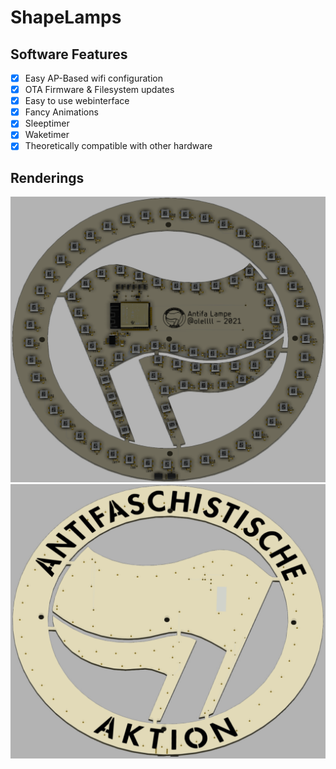 # ShapeLamps

## Software Features
- [x] Easy AP-Based wifi configuration
- [x] OTA Firmware & Filesystem updates
- [x] Easy to use webinterface
- [x] Fancy Animations
- [x] Sleeptimer
- [x] Waketimer
- [x] Theoretically compatible with other hardware

## Renderings
![Bottom Side Rendering](hardware/rendering_bottom.png)
![Top Side Rendering](hardware/rendering_top.png)
